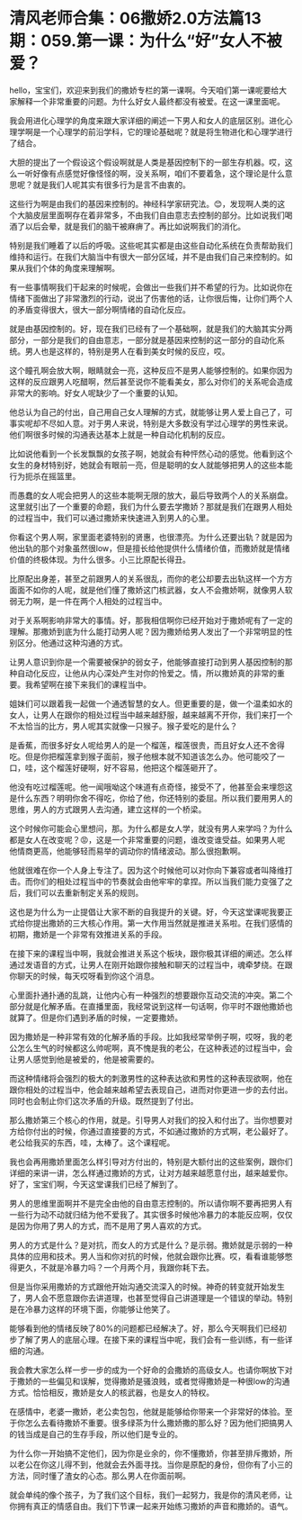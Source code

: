 # 清风老师合集：06撒娇2.0方法篇13期：059.第一课：为什么“好”女人不被爱？

hello，宝宝们，欢迎来到我们的撒娇专栏的第一课啊。今天咱们第一课呢要给大家解释一个非常重要的问题。为什么好女人最终都没有被爱。在这一课里面呢。

我会用进化心理学的角度来跟大家详细的阐述一下男人和女人的底层区别。进化心理学啊是一个心理学的前沿学科，它的理论基础呢？就是将生物进化和心理学进行了结合。

大胆的提出了一个假设这个假设啊就是人类是基因控制下的一部生存机器。哎，这么一听好像有点感觉好像怪怪的啊，没关系啊，咱们不要着急，这个理论是什么意思呢？就是我们人呢其实有很多行为是言不由衷的。

这些行为啊是由我们的基因来控制的。神经科学家研究法。😊，发现啊人类的这个大脑皮层里面啊存在着非常多，不由我们自由意志去控制的部分。比如说我们喝酒了以后会晕，就是我们的脑干被麻痹了。再比如说啊我们的消化。

特别是我们睡着了以后的呼吸。这些呢其实都是由这些自动化系统在负责帮助我们维持和运行。在我们大脑当中有很大一部分区域，并不是由我们自己来控制的。如果从我们个体的角度来理解啊。

有一些事情啊我们干起来的时候呢，会做出一些我们并不希望的行为。比如说你在情绪下面做出了非常激烈的行动，说出了伤害他的话，让你很后悔，让你们两个人的矛盾变得很大，很大一部分啊情绪的自动化反应。

就是由基因控制的。好，现在我们已经有了一个基础啊，就是我们的大脑其实分两部分，一部分是我们的自由意志，一部分就是基因来控制的这一部分的自动化系统。男人也是这样的，特别是男人在看到美女时候的反应，哎。

这个瞳孔啊会放大啊，眼睛就会一亮，这种反应不是男人能够控制的。如果你因为这样的反应跟男人吃醋啊，然后甚至说你不能看美女，那么对你们的关系呢会造成非常大的影响。好女人呢缺少了一个重要的认知。

他总认为自己的付出，自己用自己女人理解的方式，就能够让男人爱上自己了，可事实呢却不尽如人意。对于男人来说，特别是大多数没有学过心理学的男性来说。他们啊很多时候的沟通表达基本上就是一种自动化机制的反应。

比如说他看到一个长发飘飘的女孩子啊，她就会有种怦然心动的感觉。他看到这个女生的身材特别好，她就会有眼前一亮，但是聪明的女人就能够把男人的这些本能行为扼杀在摇篮里。

而愚蠢的女人呢会把男人的这些本能啊无限的放大，最后导致两个人的关系崩盘。这里就引出了一个重要的命题，我们为什么要去学撒娇？那就是我们在跟男人相处的过程当中，我们可以通过撒娇来快速进入到男人的心里。

你看这个男人啊，家里面老婆特别的贤惠，也很漂亮。为什么还要出轨？就是因为他出轨的那个对象虽然很low，但是擅长给他提供什么情绪价值，而撒娇就是情绪价值的终极体现。为什么很多。小三比原配长得丑。

比原配出身差，甚至之前跟男人的关系很乱，而你的老公却要去出轨这样一个方方面面不如你的人呢，就是他们懂了撒娇这门核武器，女人不会撒娇啊，就像男人软弱无力啊，是一件在两个人相处的过程当中。

对于关系啊影响非常大的事情。好，那我相信啊你已经开始对于撒娇呢有了一定的理解。那撒娇到底为什么能打动男人呢？因为撒娇给男人发出了一个非常明显的性别区分。他通过这种沟通的方式。

让男人意识到你是一个需要被保护的弱女子，他能够直接打动到男人基因控制的那种自动化反应，让他从内心深处产生对你的怜爱之。情，所以撒娇真的非常的重要。我希望啊在接下来我们的课程当中。

姐妹们可以跟着我一起做一个通透智慧的女人。但更重要的是，做一个温柔如水的女人，让男人在跟你的相处过程当中越来越舒服，越来越离不开你，我们来打一个不太恰当的比方，男人呢其实就像一只猴子。猴子爱吃的是什么？

是香蕉，而很多好女人呢给男人的是一个榴莲，榴莲很贵，而且好女人还不舍得吃。但是你把榴莲拿到猴子面前，猴子他根本就不知道该怎么办。他可能咬了一口，哇，这个榴莲好硬啊，好不容易，他把这个榴莲砸开了。

他没有吃过榴莲呢。他一闻哦呦这个味道有点奇怪，接受不了，他甚至会来埋怨这是什么东西？明明你舍不得吃，你给了他，你还特别的委屈。所以我们要用男人的思维，男人的方式跟男人去沟通，建立这样的一个桥梁。

这个时候你可能会心里想问，那。为什么都是女人学，就没有男人来学吗？为什么都是女人在改变呢？😡，这是一个非常重要的问题，谁改变谁受益。如果男人呢他情商更高，他能够轻而易举的调动你的情绪波动。那么很抱歉啊。

他就很难在你一个人身上专注了。因为这个时候他可以对你向下兼容或者叫降维打击。而你们的相处过程当中的节奏就会由他牢牢的拿捏。所以当我们能力变强了之后，我们可以去重新制定关系的规则。

这也是为什么为一止提倡让大家不断的自我提升的关键。好，今天这堂课呢我要正式给你提出撒娇的三大核心作用。第一大作用当然就是推进关系啦。在我们感情的初期，撒娇是一个非常有效推进关系的手段。

在接下来的课程当中啊，我就会推进关系这个板块，跟你极其详细的阐述。怎么样通过发语音的方式，让男人在刚开始跟你接触和聊天的过程当中，魂牵梦绕。在跟你聊天的时候，每天哎呀看到你这个消息。

心里面扑通扑通的乱跳，让他内心有一种强烈的想要跟你互动交流的冲突。第二个部分就是化解矛盾。在直播里面，我经常说到这样一句话啊，你平时不跟他撒娇也就算了。但是你们遇到矛盾的时候，一定要撒娇。

因为撒娇是一种非常有效的化解矛盾的手段。比如我经常举例子啊，哎呀，我的老公怎么生气的时候都这么帅呢啊，真不愧是我的老公，在这种表述的过程当中，会让男人感觉到他是被爱的，他是被需要的。

而这种情绪将会强烈的极大的刺激男性的这种表达欲和男性的这种表现欲啊，他在跟你相处的过程当中，他会越来越希望去表现自己，进而对你更进一步的去付出。同时也会制止你们这次矛盾的升级。既然提到了付出。

那么撒娇第三个核心的作用，就是。引导男人对我们的投入和付出了。当你想要对方给你付出的时候，你通过直接要的方式，不如通过撒娇的方式啊，老公最好了。老公给我买的东西，哇，太棒了。这个课程呢。

我也会再用撒娇里面怎么样引导对方付出的，特别是大额付出的这些案例，跟你们详细的来讲一讲，怎么样通过撒娇的方式，让对方越来越愿意付出，越来越爱你。好了，宝宝们啊，今天这堂课我们已经了解到了。

男人的思维里面啊并不是完全由他的自由意志控制的。所以请你啊不要再把男人有一些行为动不动就归结为他不爱我了。其实很多时候他冷暴力的本能反应啊，仅仅是因为你用了男人的方式，而不是用了男人喜欢的方式。

男人的方式是什么？是对抗，而女人的方式是什么？是示弱。撒娇就是示弱的一种具体的应用和技术。男人当和你对抗的时候，他就会跟你比赛。哎，看看谁能够憋得更久，不就是冷暴力吗？一个月两个月，我跟你耗下去。

但是当你采用撒娇的方式跟他开始沟通交流深入的时候。神奇的转变就开始发生了，男人会不愿意跟你去讲道理，也甚至觉得自己讲道理是一个错误的举动。特别是在冷暴力这样的环境下面，你能够让他笑了。

能够看到他的情绪反映了80%的问题都已经解决了。好，那么今天啊我们已经初步了解了男人的底层心理。在接下来的课程当中呢，我们会有一些训练，有一些详细的沟通。

我会教大家怎么样一步一步的成为一个好命的会撒娇的高级女人。也请你啊放下对于撒娇的一些偏见和误解，觉得撒娇是骚浪贱，或者觉得撒娇是一种很low的沟通方式。恰恰相反，撒娇是女人的核武器，也是女人的特权。

在感情中，老婆一撒娇，老公卖包包，他就是能够给你带来一个非常好的体验。至于你怎么去看待撒娇不重要。很多绿茶为什么撒娇撒的那么好？因为他们把搞男人的钱当成是自己的生存手段，所以他们是专业的。

为什么你一开始搞不定他们，因为你是业余的，你不懂撒娇，你甚至排斥撒娇，所以老公在你这儿得不到，他就会去外面寻找。当你是原配的身份，但你有了小三的方法，同时懂了渣女的心态。那么男人在你面前啊。

就会单纯的像个孩子，为了我们这个目标，我们一起努力，我是你的清风老师，让你拥有真正的情感自由。我们下节课一起来开始练习撒娇的声音和撒娇的。语气。

